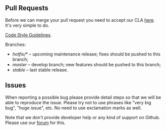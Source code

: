## Pull Requests

Before we can merge your pull request you need to accept our CLA [here](https://github.com/espocrm/cla). It's very simple to do.

[Code Style Guidelines](https://github.com/espocrm/espocrm/wiki/Code-Style-Guidelines).

Branches:

* *hotfix/** – upcoming maintenance release; fixes should be pushed to this branch;
* *master* – develop branch; new features should be pushed to this branch;
* *stable* – last stable release.

## Issues

When reporting a possible bug please provide detail steps so that we will be able to reproduce the issue. Please try not to use phrases like "very big bug", "huge issue", etc. No need to use exclamation marks as well.

Note that we don't provide developer help or any kind of support on Github. Please use our [forum](https://forum.espocrm.com) for this.
